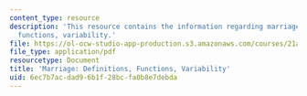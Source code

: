 ```yaml
---
content_type: resource
description: 'This resource contains the information regarding marriage: definitions,
  functions, variability.'
file: https://ol-ocw-studio-app-production.s3.amazonaws.com/courses/21a-230j-the-contemporary-american-family-spring-2004/6ec7b7acdad96b1f28bcfa0b8e7debda_MIT21A_230JS04_13kmn.pdf
file_type: application/pdf
resourcetype: Document
title: 'Marriage: Definitions, Functions, Variability'
uid: 6ec7b7ac-dad9-6b1f-28bc-fa0b8e7debda
---
```

